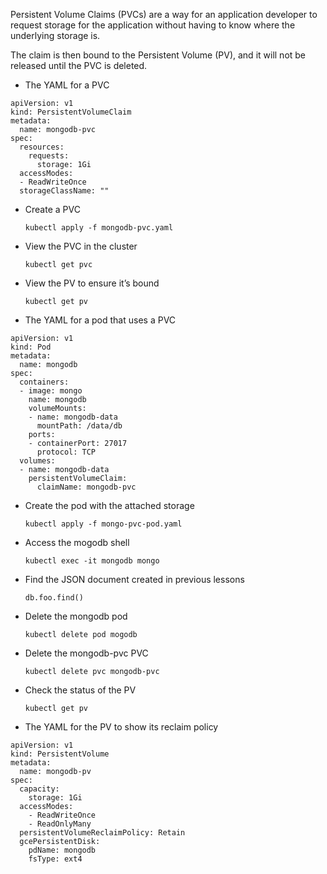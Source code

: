 Persistent Volume Claims (PVCs) are a way for an application developer to request storage for the application without having to know where the underlying storage is. 

The claim is then bound to the Persistent Volume (PV), and it will not be released until the PVC is deleted. 


* The YAML for a PVC
  
```
apiVersion: v1
kind: PersistentVolumeClaim
metadata:
  name: mongodb-pvc 
spec:
  resources:
    requests:
      storage: 1Gi
  accessModes:
  - ReadWriteOnce
  storageClassName: ""
```

* Create a PVC

  `kubectl apply -f mongodb-pvc.yaml`

* View the PVC in the cluster

  `kubectl get pvc`

* View the PV to ensure it’s bound

  `kubectl get pv`

* The YAML for a pod that uses a PVC

```
apiVersion: v1
kind: Pod
metadata:
  name: mongodb 
spec:
  containers:
  - image: mongo
    name: mongodb
    volumeMounts:
    - name: mongodb-data
      mountPath: /data/db
    ports:
    - containerPort: 27017
      protocol: TCP
  volumes:
  - name: mongodb-data
    persistentVolumeClaim:
      claimName: mongodb-pvc
```

* Create the pod with the attached storage

  `kubectl apply -f mongo-pvc-pod.yaml`

* Access the mogodb shell

  `kubectl exec -it mongodb mongo`

* Find the JSON document created in previous lessons

  `db.foo.find()`

* Delete the mongodb pod

  `kubectl delete pod mogodb`

* Delete the mongodb-pvc PVC

  `kubectl delete pvc mongodb-pvc`

* Check the status of the PV

  `kubectl get pv`

* The YAML for the PV to show its reclaim policy
  
```
apiVersion: v1
kind: PersistentVolume
metadata:
  name: mongodb-pv
spec:
  capacity: 
    storage: 1Gi
  accessModes:
    - ReadWriteOnce
    - ReadOnlyMany
  persistentVolumeReclaimPolicy: Retain
  gcePersistentDisk:
    pdName: mongodb
    fsType: ext4
```